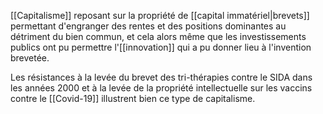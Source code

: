 [[Capitalisme]] reposant sur la propriété de [[capital immatériel|brevets]] permettant d'engranger des rentes et des positions dominantes au détriment du bien commun, et cela alors même que les investissements publics ont pu permettre l'[[innovation]] qui a pu donner lieu à l'invention brevetée.

Les résistances à la levée du brevet des tri-thérapies contre le SIDA dans les années 2000 et à la levée de la propriété intellectuelle sur les vaccins contre le [[Covid-19]] illustrent bien ce type de capitalisme. 